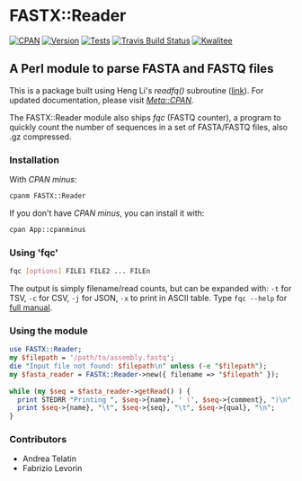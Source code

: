 # FASTX::Reader
[![CPAN](https://img.shields.io/badge/CPAN-FASTX::Reader-1abc9c.svg)](https://metacpan.org/pod/FASTX::Reader)
[![Version](https://img.shields.io/cpan/v/FASTX-Reader.svg)](https://metacpan.org/pod/FASTX::Reader)
[![Tests](https://img.shields.io/badge/Tests-Grid-1abc9c.svg)](https://www.cpantesters.org/distro/F/FASTX-Reader.html)
[![Travis Build Status](https://travis-ci.org/telatin/FASTQ-Parser.svg?branch=master)](https://travis-ci.org/telatin/FASTQ-Parser)
[![Kwalitee](https://cpants.cpanauthors.org/release/PROCH/FASTX-Reader-0.05.svg)](https://cpants.cpanauthors.org/release/PROCH/FASTX-Reader-0.60)

## A Perl module to parse FASTA and FASTQ files

This is a package built using Heng Li's _readfq()_ subroutine ([link](https://github.com/lh3/readfq)). For updated documentation, please visit _[Meta::CPAN](https://metacpan.org/pod/FASTX::Reader)_.

The FASTX::Reader module also ships _fqc_ (FASTQ counter), a program to quickly count the number of sequences in a set of FASTA/FASTQ files, also .gz compressed.

### Installation

With _CPAN minus_:
```bash
cpanm FASTX::Reader
```

If you don't have _CPAN minus_, you can install it with:
```bash
cpan App::cpanminus
```

### Using 'fqc'
```bash
fqc [options] FILE1 FILE2 ... FILEn
```

The output is simply filename/read counts, but can be expanded with: `-t` for TSV, `-c` for CSV, `-j` for JSON, `-x` to print in ASCII table.
Type `fqc --help` for [full manual](https://metacpan.org/pod/distribution/FASTX-Reader/bin/fqc).

### Using the module

```perl
use FASTX::Reader;
my $filepath = '/path/to/assembly.fastq';
die "Input file not found: $filepath\n" unless (-e "$filepath");
my $fasta_reader = FASTX::Reader->new({ filename => "$filepath" });
 
while (my $seq = $fasta_reader->getRead() ) {
  print STEDRR "Printing ", $seq->{name}, ' (', $seq->{comment}, ")\n";
  print $seq->{name}, "\t", $seq->{seq}, "\t", $seq->{qual}, "\n";
}
```

### Contributors

* Andrea Telatin
* Fabrizio Levorin
